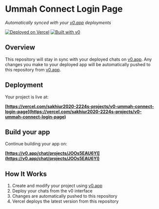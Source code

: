 # Ummah Connect Login Page

*Automatically synced with your [v0.app](https://v0.app) deployments*

[![Deployed on Vercel](https://img.shields.io/badge/Deployed%20on-Vercel-black?style=for-the-badge&logo=vercel)](https://vercel.com/sakhiur2020-2224s-projects/v0-ummah-connect-login-page)
[![Built with v0](https://img.shields.io/badge/Built%20with-v0.app-black?style=for-the-badge)](https://v0.app/chat/projects/JOOs5EAU6YI)

## Overview

This repository will stay in sync with your deployed chats on [v0.app](https://v0.app).
Any changes you make to your deployed app will be automatically pushed to this repository from [v0.app](https://v0.app).

## Deployment

Your project is live at:

**[https://vercel.com/sakhiur2020-2224s-projects/v0-ummah-connect-login-page](https://vercel.com/sakhiur2020-2224s-projects/v0-ummah-connect-login-page)**

## Build your app

Continue building your app on:

**[https://v0.app/chat/projects/JOOs5EAU6YI](https://v0.app/chat/projects/JOOs5EAU6YI)**

## How It Works

1. Create and modify your project using [v0.app](https://v0.app)
2. Deploy your chats from the v0 interface
3. Changes are automatically pushed to this repository
4. Vercel deploys the latest version from this repository
